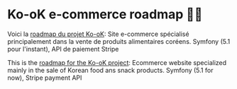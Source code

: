 # Ko-oK e-commerce roadmap 📆🤞 #
Voici la <a href="https://github.com/users/LSS-commits/projects/2">roadmap du projet Ko-oK</a>:
Site e-commerce spécialisé principalement dans la vente de produits alimentaires coréens. Symfony (5.1 pour l'instant), API de paiement Stripe

This is the <a href="https://github.com/users/LSS-commits/projects/2">roadmap for the Ko-oK project</a>:
Ecommerce website specialized mainly in the sale of Korean food ans snack products. Symfony (5.1 for now), Stripe payment API

